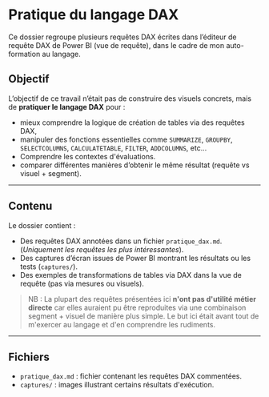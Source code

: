 # Pratique du langage DAX

Ce dossier regroupe plusieurs requêtes DAX écrites dans l’éditeur de requête DAX de Power BI (vue de requête), dans le cadre de mon auto-formation au langage.

## Objectif

L’objectif de ce travail n’était pas de construire des visuels concrets, mais de **pratiquer le langage DAX** pour :

- mieux comprendre la logique de création de tables via des requêtes DAX,
- manipuler des fonctions essentielles comme `SUMMARIZE`, `GROUPBY`, `SELECTCOLUMNS`, `CALCULATETABLE`, `FILTER`, `ADDCOLUMNS`, etc...
- Comprendre les contextes d'évaluations.
- comparer différentes manières d’obtenir le même résultat (requête vs visuel + segment).

---

## Contenu

Le dossier contient :

- Des requêtes DAX annotées dans un fichier `pratique_dax.md`. (*Uniquement les requêtes les plus intéressantes*).
- Des captures d’écran issues de Power BI montrant les résultats ou les tests (`captures/`).
- Des exemples de transformations de tables via DAX dans la vue de requête (pas via mesures ou visuels).

> NB : La plupart des requêtes présentées ici **n'ont pas d'utilité métier directe** car elles auraient pu être reproduites via une combinaison segment + visuel de manière plus simple. Le but ici était avant tout de m'exercer au langage et d'en comprendre les rudiments.

---

## Fichiers

- `pratique_dax.md` : fichier contenant les requêtes DAX commentées.
- `captures/` : images illustrant certains résultats d'exécution.
